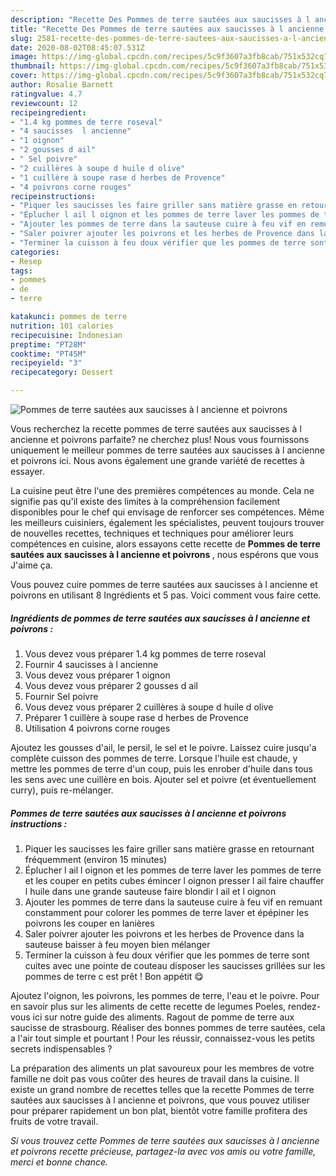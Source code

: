 ```yaml
---
description: "Recette Des Pommes de terre sautées aux saucisses à l ancienne et poivrons"
title: "Recette Des Pommes de terre sautées aux saucisses à l ancienne et poivrons"
slug: 2581-recette-des-pommes-de-terre-sautees-aux-saucisses-a-l-ancienne-et-poivrons
date: 2020-08-02T08:45:07.531Z
image: https://img-global.cpcdn.com/recipes/5c9f3607a3fb8cab/751x532cq70/pommes-de-terre-sautees-aux-saucisses-a-l-ancienne-et-poivrons-photo-principale-de-la-recette.jpg
thumbnail: https://img-global.cpcdn.com/recipes/5c9f3607a3fb8cab/751x532cq70/pommes-de-terre-sautees-aux-saucisses-a-l-ancienne-et-poivrons-photo-principale-de-la-recette.jpg
cover: https://img-global.cpcdn.com/recipes/5c9f3607a3fb8cab/751x532cq70/pommes-de-terre-sautees-aux-saucisses-a-l-ancienne-et-poivrons-photo-principale-de-la-recette.jpg
author: Rosalie Barnett
ratingvalue: 4.7
reviewcount: 12
recipeingredient:
- "1.4 kg pommes de terre roseval"
- "4 saucisses  l ancienne"
- "1 oignon"
- "2 gousses d ail"
- " Sel poivre"
- "2 cuillères à soupe d huile d olive"
- "1 cuillère à soupe rase d herbes de Provence"
- "4 poivrons corne rouges"
recipeinstructions:
- "Piquer les saucisses les faire griller sans matière grasse en retournant fréquemment (environ 15 minutes)"
- "Éplucher l ail l oignon et les pommes de terre laver les pommes de terre et les couper en petits cubes émincer l oignon presser l ail faire chauffer l huile dans une grande sauteuse faire blondir l ail et l oignon"
- "Ajouter les pommes de terre dans la sauteuse cuire à feu vif en remuant constamment pour colorer les pommes de terre laver et épépiner les poivrons les couper en lanières"
- "Saler poivrer ajouter les poivrons et les herbes de Provence dans la sauteuse baisser à feu moyen bien mélanger"
- "Terminer la cuisson à feu doux vérifier que les pommes de terre sont cuites avec une pointe de couteau disposer les saucisses grillées sur les pommes de terre c est prêt ! Bon appétit 😋"
categories:
- Resep
tags:
- pommes
- de
- terre

katakunci: pommes de terre 
nutrition: 101 calories
recipecuisine: Indonesian
preptime: "PT28M"
cooktime: "PT45M"
recipeyield: "3"
recipecategory: Dessert

---
```



![Pommes de terre sautées aux saucisses à l ancienne et poivrons](https://img-global.cpcdn.com/recipes/5c9f3607a3fb8cab/751x532cq70/pommes-de-terre-sautees-aux-saucisses-a-l-ancienne-et-poivrons-photo-principale-de-la-recette.jpg)

Vous recherchez la recette pommes de terre sautées aux saucisses à l ancienne et poivrons parfaite? ne cherchez plus! Nous vous fournissons uniquement le meilleur pommes de terre sautées aux saucisses à l ancienne et poivrons ici. Nous avons également une grande variété de recettes à essayer.

La cuisine peut être l'une des premières compétences au monde. Cela ne signifie pas qu'il existe des limites à la compréhension facilement disponibles pour le chef qui envisage de renforcer ses compétences. Même les meilleurs cuisiniers, également les spécialistes, peuvent toujours trouver de nouvelles recettes, techniques et techniques pour améliorer leurs compétences en cuisine, alors essayons cette recette de <strong> Pommes de terre sautées aux saucisses à l ancienne et poivrons </strong>, nous espérons que vous J'aime ça.

<!--inarticleads1-->

Vous pouvez cuire pommes de terre sautées aux saucisses à l ancienne et poivrons en utilisant 8 Ingrédients et 5 pas. Voici comment vous faire cette.

##### Ingrédients de pommes de terre sautées aux saucisses à l ancienne et poivrons :

1. Vous devez vous préparer 1.4 kg pommes de terre roseval
1. Fournir 4 saucisses à l ancienne
1. Vous devez vous préparer 1 oignon
1. Vous devez vous préparer 2 gousses d ail
1. Fournir  Sel poivre
1. Vous devez vous préparer 2 cuillères à soupe d huile d olive
1. Préparer 1 cuillère à soupe rase d herbes de Provence
1. Utilisation 4 poivrons corne rouges


Ajoutez les gousses d&#39;ail, le persil, le sel et le poivre. Laissez cuire jusqu&#39;a complète cuisson des pommes de terre. Lorsque l&#39;huile est chaude, y mettre les pommes de terre d&#39;un coup, puis les enrober d&#39;huile dans tous les sens avec une cuillère en bois. Ajouter sel et poivre (et éventuellement curry), puis re-mélanger. 

<!--inarticleads2-->

##### Pommes de terre sautées aux saucisses à l ancienne et poivrons instructions :

1. Piquer les saucisses les faire griller sans matière grasse en retournant fréquemment (environ 15 minutes)
1. Éplucher l ail l oignon et les pommes de terre laver les pommes de terre et les couper en petits cubes émincer l oignon presser l ail faire chauffer l huile dans une grande sauteuse faire blondir l ail et l oignon
1. Ajouter les pommes de terre dans la sauteuse cuire à feu vif en remuant constamment pour colorer les pommes de terre laver et épépiner les poivrons les couper en lanières
1. Saler poivrer ajouter les poivrons et les herbes de Provence dans la sauteuse baisser à feu moyen bien mélanger
1. Terminer la cuisson à feu doux vérifier que les pommes de terre sont cuites avec une pointe de couteau disposer les saucisses grillées sur les pommes de terre c est prêt ! Bon appétit 😋


Ajoutez l&#39;oignon, les poivrons, les pommes de terre, l&#39;eau et le poivre. Pour en savoir plus sur les aliments de cette recette de legumes Poeles, rendez-vous ici sur notre guide des aliments. Ragout de pomme de terre aux saucisse de strasbourg. Réaliser des bonnes pommes de terre sautées, cela a l&#39;air tout simple et pourtant ! Pour les réussir, connaissez-vous les petits secrets indispensables ? 

<!--inarticleads1-->

<p>
La préparation des aliments un plat savoureux pour les membres de votre famille ne doit pas vous coûter des heures de travail dans la cuisine. Il existe un grand nombre de recettes telles que la recette Pommes de terre sautées aux saucisses à l ancienne et poivrons, que vous pouvez utiliser pour préparer rapidement un bon plat, bientôt votre famille profitera des fruits de votre travail.
</p>

<p>
<i>Si vous trouvez cette Pommes de terre sautées aux saucisses à l ancienne et poivrons recette précieuse, partagez-la avec vos amis ou votre famille, merci et bonne chance.</i>
</p>
